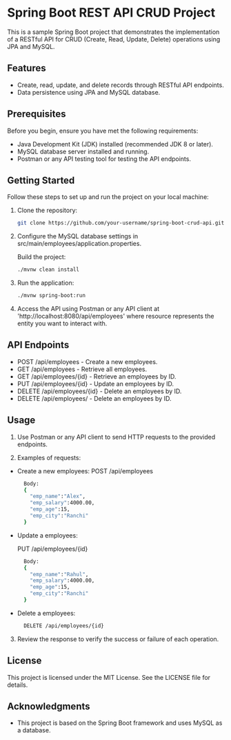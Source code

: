# Spring Boot REST API CRUD Project

This is a sample Spring Boot project that demonstrates the implementation of a RESTful API for CRUD (Create, Read, Update, Delete) operations using JPA and MySQL.

## Features

- Create, read, update, and delete records through RESTful API endpoints.
- Data persistence using JPA and MySQL database.

## Prerequisites

Before you begin, ensure you have met the following requirements:

- Java Development Kit (JDK) installed (recommended JDK 8 or later).
- MySQL database server installed and running.
- Postman or any API testing tool for testing the API endpoints.

## Getting Started

Follow these steps to set up and run the project on your local machine:

1. Clone the repository:

   ```bash
   git clone https://github.com/your-username/spring-boot-crud-api.git

2. Configure the MySQL database settings in src/main/employees/application.properties.
   
   Build the project:

   ```bash
   ./mvnw clean install
   ```
   
3. Run the application:

   ```bash
   ./mvnw spring-boot:run
   ```
4. Access the API using Postman or any API client at 'http://localhost:8080/api/employees' where resource represents the entity you want to interact with.

## API Endpoints

  * POST /api/employees - Create a new employees.
  * GET /api/employees - Retrieve all employees.
  * GET /api/employees/{id} - Retrieve an employees by ID.
  * PUT /api/employees/{id} - Update an employees by ID.
  * DELETE /api/employees/{id} - Delete an employees by ID.
  * DELETE /api/employees/ - Delete an employees by ID.

## Usage

1. Use Postman or any API client to send HTTP requests to the provided endpoints.

2. Examples of requests:

* Create a new employees:
  POST /api/employees
  
  ```bash
    Body:
    {
      "emp_name":"Alex",
      "emp_salary":4000.00,
      "emp_age":15,
      "emp_city":"Ranchi"
    }
  ```
  
* Update a employees:
  
  PUT /api/employees/{id}
  ```bash
    Body:
    {
      "emp_name":"Rahul",
      "emp_salary":4000.00,
      "emp_age":15,
      "emp_city":"Ranchi"
    }
  ```
  
* Delete a employees:
    
  ```bash
    DELETE /api/employees/{id}
  ```

 3. Review the response to verify the success or failure of each operation.

## License

This project is licensed under the MIT License. See the LICENSE file for details.

## Acknowledgments

* This project is based on the Spring Boot framework and uses MySQL as a database.



 
 
 


   
